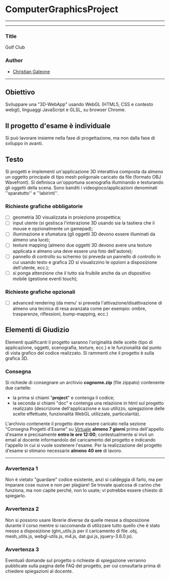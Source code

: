 # ComputerGraphicsProject
---
---
### Title
Golf Club
### Author
- [Christian Galeone](https://github.com/ElGaleon)
___
## Obiettivo
Sviluppare una "3D-WebApp" usando WebGL (HTML5, CSS e contesto webgl), linguaggi JavaScript e GLSL, su browser Chrome.
## Il progetto d'esame è individuale
Si può lavorare insieme nella fase di progettazione, ma non dalla fase di sviluppo in avanti.

## Testo
Si progetti e implementi un'applicazione 3D interattiva composta da almeno un oggetto principale di tipo mesh poligonale caricato da file (formato OBJ Wavefront). Si definisca un'opportuna scenografia illuminando e texturando gli oggetti della scena. Sono banditi i videogioco/applicazioni denominati ''sparatutto'' e ''labirinti''.
### Richieste grafiche obbligatorie
- [ ] geometria 3D visualizzata in proiezione prospettica;
- [ ] input utente (si gestisca l'interazione 3D usando sia la tastiera che il mouse e opzionalmente un gamepad);
- [ ] illuminazione e sfumatura (gli oggetti 3D devono essere illuminati da almeno una luce);
- [ ] texture mapping (almeno due oggetti 3D devono avere una texture applicata e almeno una deve essere una foto dell'autore);
- [ ] pannello di controllo su schermo (si preveda un pannello di controllo in cui usando testo e grafica 2D si visualizzino le opzioni a disposizione dell'utente, ecc.);
- [ ] si ponga attenzione che il tutto sia fruibile anche da un dispositivo mobile (gestione eventi touch);
### Richieste grafiche opzionali
- [ ] advanced rendering (da menu' si preveda l'attivazione/disattivazione di almeno una tecnica di resa avanzata come per esempio: ombre, trasparenze, riflessioni, bump-mapping, ecc.)

## Elementi di Giudizio
Elementi qualificanti il progetto saranno l'originalità delle scelte (tipo di applicazione, oggetti, scenografia, texture, ecc.) e le funzionalità dal punto di vista grafico del codice realizzato. Si rammenti che il progetto è sulla grafica 3D.
### Consegna
Si richiede di consegnare un archivio **cognome.zip** (file zippato) contenente due cartelle:
- la prima si chiami "**project**" e contenga il codice;
- la seconda si chiami "doc" e contenga una relazione in html sul progetto realizzato (descrizione dell'applicazione e suo utilizzo, spiegazione delle scelte effettuate, funzionalità WebGL utilizzate, particolarità). <br/>

L'archivio contenente il progetto deve essere caricato nella sezione "Consegna Progetti d'Esame" su [Virtuale](virtuale.unibo.it) **almeno 7 giorni** prima dell'appello d'esame e precisamente **entro le ore 12:00**; contestualmente si invii un email al docente informandolo del caricamento del progetto e indicando l'appello in cui si vuole sostenere l'esame.
Per la realizzazione del progetto d'esame si stimano necessarie **almeno 40 ore** di lavoro.

___
### Avvertenza 1
Non è vietato "guardare" codice esistente, anzi si caldeggia di farlo, ma per imparare cose nuove e non per plagiare! Se trovate qualcosa di carino che funziona, ma non capite perché, non lo usate; vi potrebbe essere chiesto di spiegarlo.
### Avvertenza 2
Non si possono usare librerie diverse da quelle messe a disposizione durante il corso mentre si raccomanda di utilizzare tutto quello che è stato messo a disposizione (glm_utils.js per il caricamento di file .obj, mesh_utils.js, webgl-utils.js, m4.js, dat.gui.js, jquery-3.6.0.js).
### Avvertenza 3
Eventuali domande sul progetto o richieste di spiegazione verranno pubblicate sulla pagina delle FAQ del progetto, per cui consultarla prima di chiedere spiegazioni al docente.
